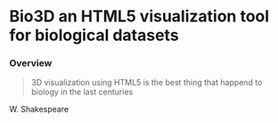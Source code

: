 Bio3D an HTML5 visualization tool for biological datasets
=========================================================

### Overview
>3D visualization using HTML5 is the best thing that happend to biology in the last centuries

W. Shakespeare